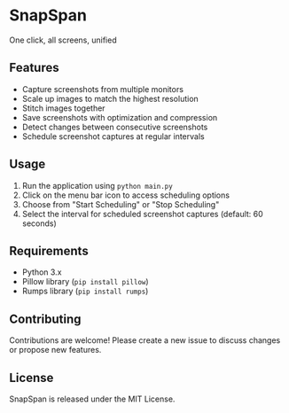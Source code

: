 # SnapSpan

One click, all screens, unified

## Features

- Capture screenshots from multiple monitors
- Scale up images to match the highest resolution
- Stitch images together
- Save screenshots with optimization and compression
- Detect changes between consecutive screenshots
- Schedule screenshot captures at regular intervals

## Usage

1. Run the application using `python main.py`
2. Click on the menu bar icon to access scheduling options
3. Choose from "Start Scheduling" or "Stop Scheduling"
4. Select the interval for scheduled screenshot captures (default: 60 seconds)

## Requirements

- Python 3.x
- Pillow library (`pip install pillow`)
- Rumps library (`pip install rumps`)

## Contributing

Contributions are welcome! Please create a new issue to discuss changes or propose new features.

## License

SnapSpan is released under the MIT License.
